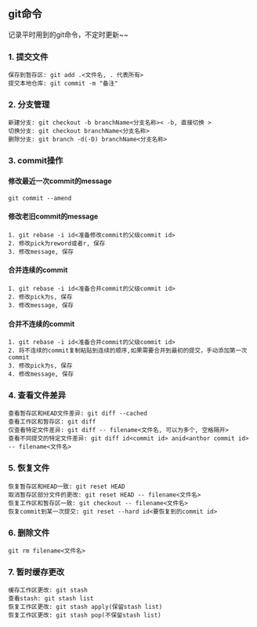 ## git命令

记录平时用到的git命令，不定时更新~~

### 1. 提交文件

	保存到暂存区: git add .<文件名, . 代表所有>
	提交本地仓库: git commit -m "备注"

### 2. 分支管理

	新建分支: git checkout -b branchName<分支名称>< -b, 直接切换 >
	切换分支: git checkout branchName<分支名称>
	删除分支: git branch -d(-D) branchName<分支名称>

### 3. commit操作

#### 修改最近一次commit的message

	git commit --amend

#### 修改老旧commit的message
	1. git rebase -i id<准备修改commit的父级commit id>
	2. 修改pick为reword或者r, 保存
	3. 修改message, 保存

#### 合并连续的commit
	1. git rebase -i id<准备合并commit的父级commit id>
	2. 修改pick为s, 保存
	3. 修改message, 保存

#### 合并不连续的commit

	1. git rebase -i id<准备合并commit的父级commit id>
	2. 将不连续的commit复制粘贴到连续的顺序,如果需要合并到最初的提交，手动添加第一次commit
	3. 修改pick为s, 保存
	4. 修改message, 保存

### 4. 查看文件差异

	查看暂存区和HEAD文件差异: git diff --cached
	查看工作区和暂存区: git diff
	仅查看特定文件差异: git diff -- filename<文件名, 可以为多个, 空格隔开>
	查看不同提交的特定文件差异: git diff id<commit id> anid<anthor commit id> -- filename<文件名>


### 5. 恢复文件

	恢复暂存区和HEAD一致: git reset HEAD 
	取消暂存区部分文件的更改: git reset HEAD -- filename<文件名>
	恢复工作区和暂存区一致: git checkout -- filename<文件名>
	恢复commit到某一次提交: git reset --hard id<要恢复到的commit id>

### 6. 删除文件

	git rm filename<文件名>

### 7. 暂时缓存更改

	缓存工作区更改: git stash
	查看stash: git stash list
	恢复工作区更改: git stash apply(保留stash list)
	恢复工作区更改: git stash pop(不保留stash list)

	